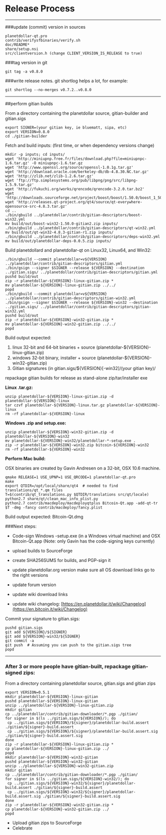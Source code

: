 Release Process
====================

* * *

###update (commit) version in sources


	planetdollar-qt.pro
	contrib/verifysfbinaries/verify.sh
	doc/README*
	share/setup.nsi
	src/clientversion.h (change CLIENT_VERSION_IS_RELEASE to true)

###tag version in git

	git tag -a v0.8.0

###write release notes. git shortlog helps a lot, for example:

	git shortlog --no-merges v0.7.2..v0.8.0

* * *

##perform gitian builds

 From a directory containing the planetdollar source, gitian-builder and gitian.sigs
  
	export SIGNER=(your gitian key, ie bluematt, sipa, etc)
	export VERSION=0.8.0
	cd ./gitian-builder

 Fetch and build inputs: (first time, or when dependency versions change)

	mkdir -p inputs; cd inputs/
	wget 'http://miniupnp.free.fr/files/download.php?file=miniupnpc-1.6.tar.gz' -O miniupnpc-1.6.tar.gz
	wget 'http://www.openssl.org/source/openssl-1.0.1g.tar.gz'
	wget 'http://download.oracle.com/berkeley-db/db-4.8.30.NC.tar.gz'
	wget 'http://zlib.net/zlib-1.2.6.tar.gz'
	wget 'ftp://ftp.simplesystems.org/pub/libpng/png/src/libpng-1.5.9.tar.gz'
	wget 'http://fukuchi.org/works/qrencode/qrencode-3.2.0.tar.bz2'
	wget 'http://downloads.sourceforge.net/project/boost/boost/1.50.0/boost_1_50_0.tar.bz2'
	wget 'http://releases.qt-project.org/qt4/source/qt-everywhere-opensource-src-4.8.3.tar.gz'
	cd ..
	./bin/gbuild ../planetdollar/contrib/gitian-descriptors/boost-win32.yml
	mv build/out/boost-win32-1.50.0-gitian2.zip inputs/
	./bin/gbuild ../planetdollar/contrib/gitian-descriptors/qt-win32.yml
	mv build/out/qt-win32-4.8.3-gitian-r1.zip inputs/
	./bin/gbuild ../planetdollar/contrib/gitian-descriptors/deps-win32.yml
	mv build/out/planetdollar-deps-0.0.5.zip inputs/

 Build planetdollard and planetdollar-qt on Linux32, Linux64, and Win32:
  
	./bin/gbuild --commit planetdollar=v${VERSION} ../planetdollar/contrib/gitian-descriptors/gitian.yml
	./bin/gsign --signer $SIGNER --release ${VERSION} --destination ../gitian.sigs/ ../planetdollar/contrib/gitian-descriptors/gitian.yml
	pushd build/out
	zip -r planetdollar-${VERSION}-linux-gitian.zip *
	mv planetdollar-${VERSION}-linux-gitian.zip ../../
	popd
	./bin/gbuild --commit planetdollar=v${VERSION} ../planetdollar/contrib/gitian-descriptors/gitian-win32.yml
	./bin/gsign --signer $SIGNER --release ${VERSION}-win32 --destination ../gitian.sigs/ ../planetdollar/contrib/gitian-descriptors/gitian-win32.yml
	pushd build/out
	zip -r planetdollar-${VERSION}-win32-gitian.zip *
	mv planetdollar-${VERSION}-win32-gitian.zip ../../
	popd

  Build output expected:

  1. linux 32-bit and 64-bit binaries + source (planetdollar-${VERSION}-linux-gitian.zip)
  2. windows 32-bit binary, installer + source (planetdollar-${VERSION}-win32-gitian.zip)
  3. Gitian signatures (in gitian.sigs/${VERSION}[-win32]/(your gitian key)/

repackage gitian builds for release as stand-alone zip/tar/installer exe

**Linux .tar.gz:**

	unzip planetdollar-${VERSION}-linux-gitian.zip -d planetdollar-${VERSION}-linux
	tar czvf planetdollar-${VERSION}-linux.tar.gz planetdollar-${VERSION}-linux
	rm -rf planetdollar-${VERSION}-linux

**Windows .zip and setup.exe:**

	unzip planetdollar-${VERSION}-win32-gitian.zip -d planetdollar-${VERSION}-win32
	mv planetdollar-${VERSION}-win32/planetdollar-*-setup.exe .
	zip -r planetdollar-${VERSION}-win32.zip bitcoin-${VERSION}-win32
	rm -rf planetdollar-${VERSION}-win32

**Perform Mac build:**

  OSX binaries are created by Gavin Andresen on a 32-bit, OSX 10.6 machine.

	qmake RELEASE=1 USE_UPNP=1 USE_QRCODE=1 planetdollar-qt.pro
	make
	export QTDIR=/opt/local/share/qt4  # needed to find translations/qt_*.qm files
	T=$(contrib/qt_translations.py $QTDIR/translations src/qt/locale)
	python2.7 share/qt/clean_mac_info_plist.py
	python2.7 contrib/macdeploy/macdeployqtplus Bitcoin-Qt.app -add-qt-tr $T -dmg -fancy contrib/macdeploy/fancy.plist

 Build output expected: Bitcoin-Qt.dmg

###Next steps:

* Code-sign Windows -setup.exe (in a Windows virtual machine) and
  OSX Bitcoin-Qt.app (Note: only Gavin has the code-signing keys currently)

* upload builds to SourceForge

* create SHA256SUMS for builds, and PGP-sign it

* update planetdollar.org version
  make sure all OS download links go to the right versions

* update forum version

* update wiki download links

* update wiki changelog: [https://en.planetdollar.it/wiki/Changelog](https://en.bitcoin.it/wiki/Changelog)

Commit your signature to gitian.sigs:

	pushd gitian.sigs
	git add ${VERSION}/${SIGNER}
	git add ${VERSION}-win32/${SIGNER}
	git commit -a
	git push  # Assuming you can push to the gitian.sigs tree
	popd

-------------------------------------------------------------------------

### After 3 or more people have gitian-built, repackage gitian-signed zips:

From a directory containing planetdollar source, gitian.sigs and gitian zips

	export VERSION=0.5.1
	mkdir planetdollar-${VERSION}-linux-gitian
	pushd planetdollar-${VERSION}-linux-gitian
	unzip ../planetdollar-${VERSION}-linux-gitian.zip
	mkdir gitian
	cp ../planetdollar/contrib/gitian-downloader/*.pgp ./gitian/
	for signer in $(ls ../gitian.sigs/${VERSION}/); do
	 cp ../gitian.sigs/${VERSION}/${signer}/planetdollar-build.assert ./gitian/${signer}-build.assert
	 cp ../gitian.sigs/${VERSION}/${signer}/planetdollar-build.assert.sig ./gitian/${signer}-build.assert.sig
	done
	zip -r planetdollar-${VERSION}-linux-gitian.zip *
	cp planetdollar-${VERSION}-linux-gitian.zip ../
	popd
	mkdir planetdollar-${VERSION}-win32-gitian
	pushd planetdollar-${VERSION}-win32-gitian
	unzip ../planetdollar-${VERSION}-win32-gitian.zip
	mkdir gitian
	cp ../planetdollar/contrib/gitian-downloader/*.pgp ./gitian/
	for signer in $(ls ../gitian.sigs/${VERSION}-win32/); do
	 cp ../gitian.sigs/${VERSION}-win32/${signer}/planetdollar-build.assert ./gitian/${signer}-build.assert
	 cp ../gitian.sigs/${VERSION}-win32/${signer}/planetdollar-build.assert.sig ./gitian/${signer}-build.assert.sig
	done
	zip -r planetdollar-${VERSION}-win32-gitian.zip *
	cp planetdollar-${VERSION}-win32-gitian.zip ../
	popd

- Upload gitian zips to SourceForge
- Celebrate 
